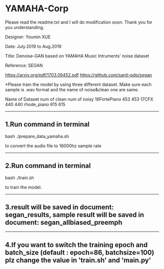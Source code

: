 # YAMAHA-Corp
Please read the readme.txt and I will do modification soon. Thank you for you understanding.


Designer: 	Youmin XUE

Date:		July.2019 to Aug.2019

Title:		Denoise-GAN based on YAMAHA Music Intruments' noise dataset

Reference: 	SEGAN

<paper resource>https://arxiv.org/pdf/1703.09452.pdf
<github>https://github.com/santi-pdp/segan


*Please train the model by using three different dataset.
Make sure each sample is .wav format and the name of noise&clean one are same.


Name of Dataset			num of clean		num of noisy
16FortePiano			     453		    453
17CFX				     440		    440
rhode_piano			     615		    615


-------------------------------
1.Run command in terminal
-------------------------------
bash ./prepare_data_yamaha.sh

to convert the audio file to 16000hz sample rate

-------------------------------
2.Run command in terminal
-------------------------------
bash ./train.sh

to train the model.

-------------------------------
3.result will be saved in document: segan_results,
  sample result will be saved in document: segan_allbiased_preemph
-------------------------------

-------------------------------
4.If you want to switch the training epoch and batch_size (default : epoch=86, batchsize=100)
plz change the value in 'train.sh' and 'main.py'
-------------------------------
